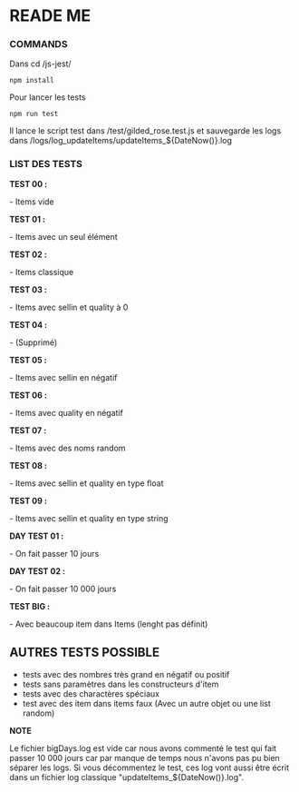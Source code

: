 # READE ME

### COMMANDS
<p>
<p>
<p>
<p>

Dans cd /js-jest/

```
npm install
```

Pour lancer les tests  
```
npm run test
```

Il lance le script test dans /test/gilded_rose.test.js
et sauvegarde les logs dans /logs/log_updateItems/updateItems_${DateNow()}.log

### LIST DES TESTS
<p>

**TEST 00 :** <p>
    - Items vide <P>
**TEST 01 :** <p>
    - Items avec un seul élément <P>
**TEST 02 :** <p>
    - Items classique <P>
**TEST 03 :** <p>
    - Items avec sellin et quality à 0 <P>
**TEST 04 :** <p>
    - (Supprimé) <P>
**TEST 05 :** <p>
    - Items avec sellin en négatif <P>
**TEST 06 :** <p>
    - Items avec  quality en négatif <P>
**TEST 07 :** <p>
    - Items avec des noms random <P>
**TEST 08 :** <p>
    - Items avec sellin et quality en type float <P>
**TEST 09 :** <p>
    - Items  avec sellin et quality en type string <P>
**DAY TEST 01 :** <p>
    - On fait passer 10 jours <P>
**DAY TEST 02 :** <p>
    - On fait passer 10 000 jours <P>
**TEST BIG :** <p>
    - Avec beaucoup item dans Items (lenght pas définit)<P>

## AUTRES TESTS POSSIBLE

- tests avec des nombres très grand en négatif ou positif
- tests sans paramètres dans les constructeurs d'item
- tests avec des charactères spéciaux 
- test avec des item dans items faux (Avec un autre objet ou une list random)

**NOTE** 

Le fichier bigDays.log est vide car nous avons commenté le test qui fait passer 10 000 jours car par manque de temps nous n'avons pas pu bien séparer les logs. Si vous décommentez le test, ces log vont aussi être écrit dans un fichier log classique "updateItems_${DateNow()}.log".
